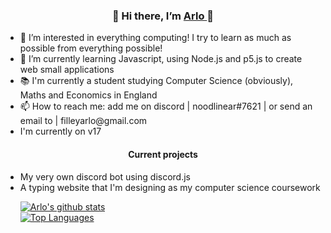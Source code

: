 <h3 align='center'>
👋 Hi there, I’m <a href='https://www.arlo-filley.dev'> Arlo </a> 👋
</h3>
<ul>
  <li> 👀 I’m interested in everything computing! I try to learn as much as possible from everything possible!
  <li> 🌱 I’m currently learning Javascript, using Node.js and p5.js to create web small applications
  <li> 📚 I'm currently a student studying Computer Science (obviously), Maths and Economics in England
  <li> 📫 How to reach me: add me on discord | noodlinear#7621 | or send an email to | filleyarlo@gmail.com
  <li> I'm currently on v17
</ul>

<h4 align='center'>
  Current projects
</h4>
<ul>
  <li> My very own discord bot using discord.js
  <li> A typing website that I'm designing as my computer science coursework

[![Arlo's github stats](https://github-readme-stats.vercel.app/api?username=arlofilley)](https://github.com/ArloFilley)<br>
[![Top Languages](https://github-readme-stats.vercel.app/api/top-langs/?username=arlofilley&layout=compact)](https://github.com/ArloFilley)<br>
<!---
ArloFilley/ArloFilley is a ✨ special ✨ repository because its `README.md` (this file) appears on your GitHub profile.
You can click the Preview link to take a look at your changes.
<img align="center" src="https://user-images.githubusercontent.com/104267514/165076399-1d347132-e735-4237-acce-00ee8fc3e35e.png" alt="my Banner">
--->

